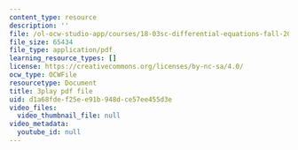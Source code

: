 ```yaml
---
content_type: resource
description: ''
file: /ol-ocw-studio-app/courses/18-03sc-differential-equations-fall-2011/d1a68fdef25ee91b948dce57ee455d3e_LbKKzMag5Rc.pdf
file_size: 65434
file_type: application/pdf
learning_resource_types: []
license: https://creativecommons.org/licenses/by-nc-sa/4.0/
ocw_type: OCWFile
resourcetype: Document
title: 3play pdf file
uid: d1a68fde-f25e-e91b-948d-ce57ee455d3e
video_files:
  video_thumbnail_file: null
video_metadata:
  youtube_id: null
---
```

